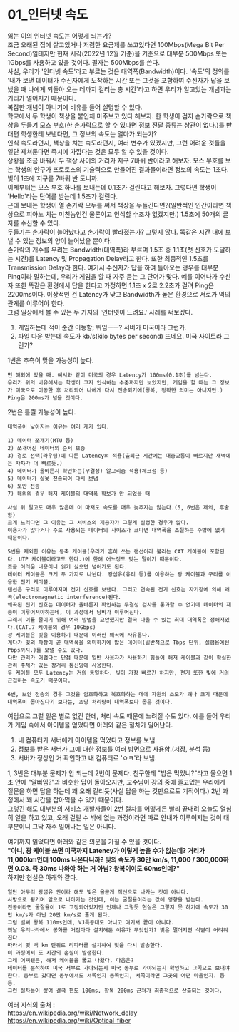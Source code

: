 01_인터넷 속도
=============
읽는 이의 인터넷 속도는 어떻게 되는가?  
조금 오래된 집에 살고있거나 저렴한 요금제를 쓰고있다면 100Mbps(Mega Bit Per Second)일테지만 현재 시각(2022년 12월 기준)을 기준으로 대부분 500Mbps 또는 1Gbps를 사용하고 있을 것이다. 필자는 500Mbps를 쓴다.  
사실, 우리가 '인터넷 속도'라고 부르는 것은 대역폭(Bandwidth)이다. '속도'의 정의를 '내가 보낸 데이터가 수신자에게 도착하는 시간 또는 그것을 포함하여 수신자가 답을 보냈을 때 나에게 되돌아 오는 데까지 걸리는 총 시간'라고 하면 우리가 알고있는 개념과는 거리가 멀어지기 때문이다.  
복잡한 개념이 아니기에 비유를 들어 설명할 수 있다.  
학교에서 두 학생이 책상을 붙인채 마주보고 있다 해보자. 한 학생이 검지 손가락으로 책상을 두들겨 모스 부호(한 손가락으로 할 수 있다면 정보 전달 종류는 상관이 없다.)를 반대편 학생한테 보낸다면, 그 정보의 속도는 얼마가 되는가?  
인식 속도라던지, 책상을 치는 속도라던지, 여러 변수가 있겠지만, 그런 어려운 것들을 일단 제쳐둔다면 즉시에 가깝다는 것은 모두 알 수 있을 것이다.  
상황을 조금 바꿔서 두 책상 사이의 거리가 지구 7바퀴 반이라고 해보자. 모스 부호를 보는 학생의 안구가 프로토스의 기술력으로 만들어진 결과물이라면 정보의 속도는 1초다. 빛이 1초에 지구를 7바퀴 반 도니까.  
이제부터는 모스 부호 하나를 보내는데 0.1초가 걸린다고 해보자. 그렇다면 학생이 'Hello'라는 단어를 받는데 1.5초가 걸린다.  
근데 보내는 학생이 열 손가락 모두를 써서 책상을 두들긴다면?(일반적인 인간이라면 책상으로 피아노 치는 미친놈인건 물론이고 인식할 수조차 없겠지만.) 1.5초에 50개의 글자를 수신할 수 있다.  
두들기는 손가락이 늘어났다고 손가락이 빨라졌는가? 그렇지 않다. 똑같은 시간 내에 보낼 수 있는 정보의 양이 늘어났을 뿐이다.  
손가락의 개수를 우리는 Bandwidth(대역폭)라 부르며 1.5초 중 1.1초(첫 신호가 도달하는 시간)를 Latency 및 Propagation Delay라고 한다. 또한 최종적인 1.5초를 Transmission Delay라 한다. 여기서 수신자가 답을 하여 돌아오는 경우를 대부분 Ping이라 말하는데, 우리가 게임을 할 때 자주 듣는 그 단어가 맞다. 예를 이어나가 수신자 또한 똑같은 환경에서 답을 한다고 가정하면 1.1초 x 2로 2.2초가 걸려 Ping은 2200ms이다.
이상적인 건 Latency가 낮고 Bandwidth가 높은 환경으로 서로가 역의 관계를 이루어야 한다.  
그럼 일상에서 볼 수 있는 두 가지의 '인터넷이 느려요.' 사례를 써보겠다.  
1) 게임하는데 적이 순간 이동함; 뭐임ㅡㅡ? 서버가 미국이라 그런가.
2) 파일 다운 받는데 속도가 kb/s(kilo bytes per second) 뜨네요. 미국 사이트라 그런가?

1번은 추측이 맞을 가능성이 높다.  
```
먼 해외에 있을 때. 예시와 같이 미국의 경우 Latency가 100ms(0.1초)를 넘는다.
우리가 위의 비유에서는 학생이 그저 인식하는 수준까지만 보았지만, 게임을 할 때는 그 정보가 미국으로 이동한 후 처리되어 나에게 다시 전송되기에(왕복, 정확한 의미는 아니지만.) Ping은 200ms가 넘을 것이다.
```

2번은 틀릴 가능성이 높다.
```
대역폭이 낮아지는 이유는 여러 개가 있다.

1) 데이터 쪼개기(MTU 등)
2) 쪼개어진 데이터의 순서 보증
3) 경로 선택(라우팅)에 따른 Latency의 적용(출퇴근 시간에는 대중교통이 빠르지만 새벽에는 자차가 더 빠르듯.)
4) 데이터가 올바른지 확인하는(무결성) 알고리즘 적용(체크섬 등)
5) 데이터가 잘못 전송되어 다시 보냄
6) 보안 전송
7) 해외의 경우 해저 케이블의 대역폭 확보가 안 되었을 때

사실 위 말고도 매우 많은데 이 마저도 속도를 매우 늦추지는 않는다.(5, 6번은 제외, 후술함)
크게 느리다면 그 이유는 그 서비스의 제공자가 그렇게 설정한 경우가 많다.
이용자가 많다거나 주로 사용되는 데이터의 사이즈가 크다면 대역폭을 조절하는 수밖에 없기 때문이다.

5번을 제외한 이유는 동축 케이블(우리가 흔히 쓰는 랜선이라 불리는 CAT 케이블이 포함된다. UTP 케이블이라고도 한다.)에 한해 어느정도 맞는 말이기 때문이다.
조금 어려운 내용이니 읽기 싫으면 넘어가도 된다.
데이터 케이블은 크게 두 가지로 나뉜다. 광섬유(유리 등)를 이용하는 광 케이블과 구리를 이용한 전기 케이블.
랜선은 구리로 이루어지며 전기 신호를 보낸다. 그리고 연속된 전기 신호는 자기장에 의해 왜곡(electromagnetic interference)된다.
왜곡된 전기 신호는 데이터가 올바른지 확인하는 무결성 검사를 통과할 수 없기에 데이터의 재송이 이루어져야하는데, 이 과정에서 낭비가 이루어진다.
그래서 이를 줄이기 위해 여러 방법을 고안했지만 결국 나올 수 있는 최대 대역폭은 정해져있다.(CAT.7 케이블의 경우 10Gbps)
광 케이블은 빛을 이용하기 때문에 이러한 왜곡에 자유롭다.
게다가 빛의 파장이 곧 대역폭을 의미하기에 많은 데이터(일반적으로 Tbps 단위, 실험용에선 Pbps까지.)를 보낼 수도 있다.
다만 관리가 어렵다는 단점 때문에 일반 사용자가 사용하기 힘들어 해저 케이블과 같이 확실한 관리 주체가 있는 장거리 통신망에 사용한다.  
두 케이블 모두 Latency는 거의 동일하다. 빛이 가장 빠르긴 하지만, 전기 또한 빛에 거의 근접하는 속도기 때문이다.  

6번, 보안 전송의 경우 그것을 암호화하고 복호화하는 데에 자원의 소모가 꽤나 크기 때문에 대역폭이 좁아진다기 보다는, 초당 처리량이 대역폭보다 좁은 것이다.
```

여담으로 그럴 일은 별로 없긴 한데, 처리 속도 때문에 느려질 수도 있다. 예를 들어 우리가 게임 속에서 아이템을 얻었다면 아래와 같은 절차가 일어난다.

1) 내 컴퓨터가 서버에게 아이템을 먹었다고 정보를 보냄.
2) 정보를 받은 서버가 그에 대한 정보를 여러 방면으로 사용함.(저장, 분석 등)
3) 서버가 정상인 거 확인하고 내 컴퓨터로 'ㅇㅋ'라 보냄.  

1, 3번은 대부분 문제가 안 되는데 2번이 문제다. 친구한테 "밥은 먹었니?"라고 물으면 1초 안에 "알빠임?"과 비슷한 답이 돌아오지만, 교수님이 강의 중에 졸고있는 우리에게 질문을 하면 답을 하는데 꽤 오래 걸리듯(사실 답을 하는 것만으로도 기적이다.) 2번 과정에서 꽤 시간을 잡아먹을 수 있기 때문이다.  
그렇긴 해도 대부분의 서비스 개발자들이 2번 절차를 어떻게든 빨리 끝내려 오늘도 열심히 일을 하고 있고, 오래 걸릴 수 밖에 없는 과정이라면 따로 안내가 이루어지는 것이 대부분이니 그닥 자주 일어나는 일은 아니다.

여기까지 읽었다면 아래와 같은 의문을 가질 수 있을 것이다.  
__"아니, 광 케이블 쓰면 미국까지 Latency가 이렇게 높을 수가 없는데? 거리가 11,000km인데 100ms 나온다니까? 빛의 속도가 30만 km/s, 11,000 / 300,000하면 0.03. 즉 30ms 나와야 하는 거 아님? 왕복이여도 60ms인데?"__  
하지만 현실은 아래와 같다.
```
일단 아무리 광섬유 안이라 해도 빛은 올곧게 직선으로 나가는 것이 아니다.
사방으로 튕기며 앞으로 나아가는 것인데, 이는 굴절율이라는 값에 영향을 받는다.
진공이라면 굴절율이 1로 고정되어있지만 언제나 그렇듯 현실은 그렇지 못 하기에 속도가 30만 km/s가 아닌 20만 km/s로 줄게 된다.
그럼 벌써 왕복 110ms인데, VJ특공대도 아니고 여기서 끝이 아니다.
옛날 우리나라에서 봉화를 거점마다 설치해둔 이유가 무엇인가? 빛은 멀어지면 식별이 어려워진다.
따라서 몇 백 km 단위로 리피터를 설치하여 빛을 다시 발송한다.
이 과정에서 또 시간의 손실이 발생한다.
그래 어찌됐든, 해저 케이블을 뚫고 나왔다. 다음은?
데이터를 분석하여 미국 서부로 가야되는지 미국 동부로 가야되는지 확인하고 그쪽으로 보내야한다. 동부로 갔다면 동부에서도 서쪽인지 동쪽인지, 서쪽이라면 그곳의 어떤 마을인지. 등 등.
그런 절차들이 쌓여 결국 편도 100ms, 왕복 200ms 근처가 최종적으로 산출되는 것이다.
```


여러 지식의 출처 :  
https://en.wikipedia.org/wiki/Network_delay  
https://en.wikipedia.org/wiki/Optical_fiber  